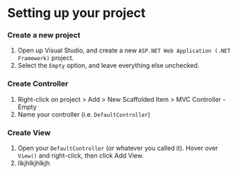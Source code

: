 # Setting up your project

### Create a new project
1. Open up Visual Studio, and create a new `ASP.NET Web Application (.NET Framework)` project.
2. Select the `Empty` option, and leave everything else unchecked.

### Create Controller
1. Right-click on project > Add > New Scaffolded Item > MVC Controller - Empty
2. Name your controller (i.e. `DefaultController`)

### Create View
1. Open your `DefaultController` (or whatever you called it). Hover over `View()` and right-click, then click Add View.
2. llkjhlkjhlkjh
